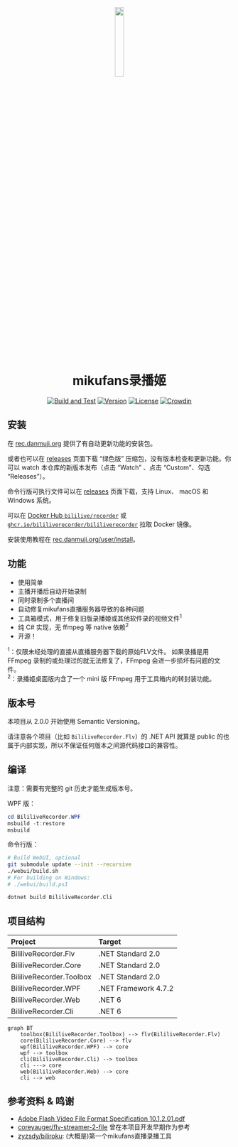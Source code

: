 <div style="text-align:center">
<img width="20%" src=".github/assets/logo.svg">

# mikufans录播姬

[![Build and Test](https://github.com/BililiveRecorder/BililiveRecorder/actions/workflows/build.yml/badge.svg?branch=dev)](https://github.com/BililiveRecorder/BililiveRecorder/actions/workflows/build.yml)
[![Version](https://img.shields.io/github/tag/Bililive/BililiveRecorder.svg?label=Version)](#)
[![License](https://img.shields.io/github/license/Bililive/BililiveRecorder.svg)](#)
[![Crowdin](https://badges.crowdin.net/bililiverecorder/localized.svg)](https://crowdin.com/project/bililiverecorder)

</div>

## 安装

在 [rec.danmuji.org](https://rec.danmuji.org) 提供了有自动更新功能的安装包。

或者也可以在 [releases](https://github.com/BililiveRecorder/BililiveRecorder/releases) 页面下载 “绿色版” 压缩包，没有版本检查和更新功能。你可以 watch 本仓库的新版本发布（点击 “Watch” 、点击 “Custom”、勾选 “Releases”）。

命令行版可执行文件可以在 [releases](https://github.com/BililiveRecorder/BililiveRecorder/releases) 页面下载，支持 Linux、 macOS 和 Windows 系统。

可以在 [Docker Hub `bililive/recorder`](https://hub.docker.com/r/bililive/recorder) 或 [`ghcr.io/bililiverecorder/bililiverecorder`](https://github.com/bililiverecorder/BililiveRecorder/pkgs/container/bililiverecorder) 拉取 Docker 镜像。

安装使用教程在 [rec.danmuji.org/user/install](https://rec.danmuji.org/user/install)。

## 功能

- 使用简单
- 主播开播后自动开始录制
- 同时录制多个直播间
- 自动修复mikufans直播服务器导致的各种问题
- 工具箱模式，用于修复旧版录播姬或其他软件录的视频文件<sup>1</sup>
- 纯 C# 实现，无 ffmpeg 等 native 依赖<sup>2</sup>
- 开源！

<sup>1</sup>：仅限未经处理的直接从直播服务器下载的原始FLV文件。 如果录播是用 FFmpeg 录制的或处理过的就无法修复了，FFmpeg 会进一步损坏有问题的文件。  
<sup>2</sup>：录播姬桌面版内含了一个 mini 版 FFmpeg 用于工具箱内的转封装功能。

## 版本号

本项目从 2.0.0 开始使用 Semantic Versioning。

请注意各个项目（比如 `BililiveRecorder.Flv`）的 .NET API 就算是 public 的也属于内部实现，所以不保证任何版本之间源代码接口的兼容性。

## 编译

注意：需要有完整的 git 历史才能生成版本号。

WPF 版：

```powershell
cd BililiveRecorder.WPF
msbuild -t:restore
msbuild
```

命令行版：

```sh
# Build WebUI, optional
git submodule update --init --recursive
./webui/build.sh
# For building on Windows:
# ./webui/build.ps1

dotnet build BililiveRecorder.Cli
```

## 项目结构

Project | Target |
:--- |:--- |
BililiveRecorder.Flv | .NET Standard 2.0 |
BililiveRecorder.Core | .NET Standard 2.0 |
BililiveRecorder.Toolbox | .NET Standard 2.0 |
BililiveRecorder.WPF | .NET Framework 4.7.2 |
BililiveRecorder.Web | .NET 6 |
BililiveRecorder.Cli | .NET 6 |

```mermaid
graph BT
    toolbox(BililiveRecorder.Toolbox) --> flv(BililiveRecorder.Flv)
    core(BililiveRecorder.Core) --> flv
    wpf(BililiveRecorder.WPF) --> core
    wpf --> toolbox
    cli(BililiveRecorder.Cli) --> toolbox
    cli ---> core
    web(BililiveRecorder.Web) --> core
    cli --> web
```

## 参考资料 & 鸣谢

- [Adobe Flash Video File Format Specification 10.1.2.01.pdf](https://www.adobe.com/content/dam/acom/en/devnet/flv/video_file_format_spec_v10_1.pdf)
- [coreyauger/flv-streamer-2-file](https://github.com/coreyauger/flv-streamer-2-file) 曾在本项目开发早期作为参考
- [zyzsdy/biliroku](https://github.com/zyzsdy/biliroku): (大概是)第一个mikufans直播录播工具
